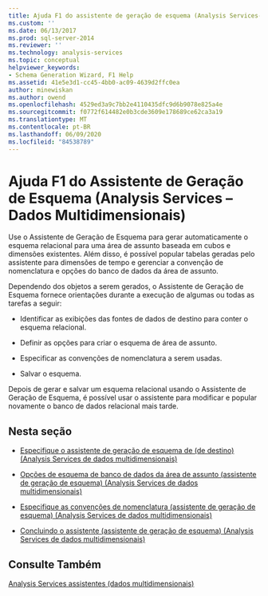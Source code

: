```yaml
---
title: Ajuda F1 do assistente de geração de esquema (Analysis Services-dados multidimensionais) | Microsoft Docs
ms.custom: ''
ms.date: 06/13/2017
ms.prod: sql-server-2014
ms.reviewer: ''
ms.technology: analysis-services
ms.topic: conceptual
helpviewer_keywords:
- Schema Generation Wizard, F1 Help
ms.assetid: 41e5e3d1-cc45-4bb0-ac09-4639d2ffc0ea
author: minewiskan
ms.author: owend
ms.openlocfilehash: 4529ed3a9c7bb2e4110435dfc9d6b9078e825a4e
ms.sourcegitcommit: f0772f614482e0b3cde3609e178689ce62ca3a19
ms.translationtype: MT
ms.contentlocale: pt-BR
ms.lasthandoff: 06/09/2020
ms.locfileid: "84538789"
---
```

# <a name="schema-generation-wizard-f1-help-analysis-services---multidimensional-data"></a>Ajuda F1 do Assistente de Geração de Esquema (Analysis Services – Dados Multidimensionais)
  Use o Assistente de Geração de Esquema para gerar automaticamente o esquema relacional para uma área de assunto baseada em cubos e dimensões existentes. Além disso, é possível popular tabelas geradas pelo assistente para dimensões de tempo e gerenciar a convenção de nomenclatura e opções do banco de dados da área de assunto.  
  
 Dependendo dos objetos a serem gerados, o Assistente de Geração de Esquema fornece orientações durante a execução de algumas ou todas as tarefas a seguir:  
  
-   Identificar as exibições das fontes de dados de destino para conter o esquema relacional.  
  
-   Definir as opções para criar o esquema de área de assunto.  
  
-   Especificar as convenções de nomenclatura a serem usadas.  
  
-   Salvar o esquema.  
  
 Depois de gerar e salvar um esquema relacional usando o Assistente de Geração de Esquema, é possível usar o assistente para modificar e popular novamente o banco de dados relacional mais tarde.  
  
## <a name="in-this-section"></a>Nesta seção  
  
-   [Especifique o assistente de geração de esquema de &#40;de destino&#41; &#40;Analysis Services de dados multidimensionais&#41;](specify-target-schema-generation-wizard-analysis-services-multidimensional-data.md)  
  
-   [Opções de esquema de banco de dados da área de assunto &#40;assistente de geração de esquema&#41; &#40;Analysis Services de dados multidimensionais&#41;](subject-area-database-schema-options-analysis-services-multidimensional-data.md)  
  
-   [Especifique as convenções de nomenclatura &#40;assistente de geração de esquema&#41; &#40;Analysis Services de dados multidimensionais&#41;](specify-naming-conventions-schema-generation-analysis-services-multidimensional-data.md)  
  
-   [Concluindo o assistente &#40;assistente de geração de esquema&#41; &#40;Analysis Services de dados multidimensionais&#41;](complete-schema-generation-wizard-analysis-services-multidimensional-data.md)  
  
## <a name="see-also"></a>Consulte Também  
 [Analysis Services assistentes &#40;dados multidimensionais&#41;](analysis-services-wizards-multidimensional-data.md)  
  
  
